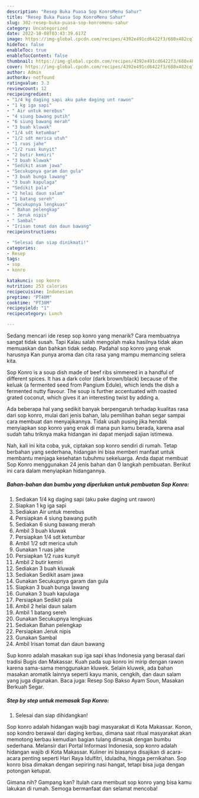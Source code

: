 ```yaml
---
description: "Resep Buka Puasa Sop KonroMenu Sahur"
title: "Resep Buka Puasa Sop KonroMenu Sahur"
slug: 302-resep-buka-puasa-sop-konromenu-sahur
category: Uncategorized
date: 2022-10-08T03:43:39.617Z
image: https://img-global.cpcdn.com/recipes/4392e491cd6422f3/680x482cq70/sop-konro-foto-resep-utama.jpg
hideToc: false
enableToc: true
enableTocContent: false
thumbnail: https://img-global.cpcdn.com/recipes/4392e491cd6422f3/680x482cq70/sop-konro-foto-resep-utama.jpg
cover: https://img-global.cpcdn.com/recipes/4392e491cd6422f3/680x482cq70/sop-konro-foto-resep-utama.jpg
author: Admin
authorAv: notfound
ratingvalue: 3.3
reviewcount: 12
recipeingredient:
- "1/4 kg daging sapi aku pake daging unt rawon"
- "1 kg iga sapi"
- " Air untuk merebus"
- "4 siung bawang putih"
- "6 siung bawang merah"
- "3 buah kluwak"
- "1/4 sdt ketumbar"
- "1/2 sdt merica utuh"
- "1 ruas jahe"
- "1/2 ruas kunyit"
- "2 butir kemiri"
- "3 buah kluwak"
- "Sedikit asam jawa"
- "Secukupnya garam dan gula"
- "3 buah bunga lawang"
- "3 buah kapulaga"
- "Sedikit pala"
- "2 helai daun salam"
- "1 batang sereh"
- "Secukupnya lengkuas"
- " Bahan pelengkap"
- " Jeruk nipis"
- " Sambal"
- "Irisan tomat dan daun bawang"
recipeinstructions:

- "Selesai dan siap dinikmati!"
categories:
- Resep
tags:
- sop
- konro

katakunci: sop konro 
nutrition: 253 calories
recipecuisine: Indonesian
preptime: "PT40M"
cooktime: "PT30M"
recipeyield: "1"
recipecategory: Lunch

---
```



Sedang mencari ide resep sop konro yang menarik? Cara membuatnya sangat tidak susah. Tapi Kalau salah mengolah maka hasilnya tidak akan memuaskan dan bahkan tidak sedap. Padahal sop konro yang enak harusnya Kan punya aroma dan cita rasa yang mampu memancing selera kita.


Sop Konro is a soup dish made of beef ribs simmered in a handful of different spices. It has a dark color (dark brown/black) because of the keluak (a fermented seed from Pangium Edule), which lends the dish a fermented nutty flavour. The soup is further accentuated with roasted grated coconut, which gives it an interesting twist by adding a.

Ada beberapa hal yang sedikit banyak berpengaruh terhadap kualitas rasa dari sop konro, mulai dari jenis bahan, lalu pemilihan bahan segar sampai cara membuat dan menyajikannya. Tidak usah pusing jika hendak menyiapkan sop konro yang enak di mana pun kamu berada, karena asal sudah tahu triknya maka hidangan ini dapat menjadi sajian istimewa.


Nah, kali ini kita coba, yuk, ciptakan sop konro sendiri di rumah. Tetap berbahan yang sederhana, hidangan ini bisa memberi manfaat untuk membantu menjaga kesehatan tubuhmu sekeluarga. Anda dapat membuat Sop Konro menggunakan 24 jenis bahan dan 0 langkah pembuatan. Berikut ini cara dalam menyiapkan hidangannya.

<!--inarticleads1-->

##### Bahan-bahan dan bumbu yang diperlukan untuk pembuatan Sop Konro:

1. Sediakan 1/4 kg daging sapi (aku pake daging unt rawon)
1. Siapkan 1 kg iga sapi
1. Sediakan  Air untuk merebus
1. Persiapkan 4 siung bawang putih
1. Sediakan 6 siung bawang merah
1. Ambil 3 buah kluwak
1. Persiapkan 1/4 sdt ketumbar
1. Ambil 1/2 sdt merica utuh
1. Gunakan 1 ruas jahe
1. Persiapkan 1/2 ruas kunyit
1. Ambil 2 butir kemiri
1. Sediakan 3 buah kluwak
1. Sediakan Sedikit asam jawa
1. Gunakan Secukupnya garam dan gula
1. Siapkan 3 buah bunga lawang
1. Gunakan 3 buah kapulaga
1. Persiapkan Sedikit pala
1. Ambil 2 helai daun salam
1. Ambil 1 batang sereh
1. Gunakan Secukupnya lengkuas
1. Sediakan  Bahan pelengkap
1. Persiapkan  Jeruk nipis
1. Gunakan  Sambal
1. Ambil Irisan tomat dan daun bawang


Sup konro adalah masakan sup iga sapi khas Indonesia yang berasal dari tradisi Bugis dan Makassar. Kuah pada sup konro ini mirip dengan rawon karena sama-sama menggunakan kluwek. Selain kluwek, ada bahan masakan aromatik lainnya seperti kayu manis, cengkih, dan daun salam yang juga digunakan. Baca juga: Resep Sop Bakso Ayam Soun, Masakan Berkuah Segar. 

<!--inarticleads2-->

##### Step by step untuk memasak Sop Konro:


1. Selesai dan siap dihidangkan!

Sop konro adalah hidangan wajib bagi masyarakat di Kota Makassar. Konon, sop kondro berawal dari daging kerbau, dimana saat ritual masyarakat akan memotong kerbau kemudian bagian tulang dimasak dengan bumbu sederhana. Melansir dari Portal Informasi Indonesia, sop konro adalah hidangan wajib di Kota Makassar. Kuliner ini biasanya disajikan di acara-acara penting seperti Hari Raya Idulfitri, Iduladha, hingga pernikahan. Sop konro bisa dimakan dengan sepiring nasi hangat, tetapi bisa juga dengan potongan ketupat. 

Gimana nih? Gampang kan? Itulah cara membuat sop konro yang bisa kamu lakukan di rumah. Semoga bermanfaat dan selamat mencoba!
